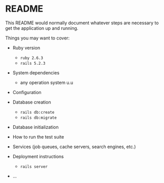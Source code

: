 # README

This README would normally document whatever steps are necessary to get the
application up and running.

Things you may want to cover:

* Ruby version
  - `ruby 2.6.3`
  - `rails 5.2.3`
* System dependencies
  - any operation system u.u
* Configuration

* Database creation
  - `rails db:create`
  - `rails db:migrate`

* Database initialization

* How to run the test suite

* Services (job queues, cache servers, search engines, etc.)

* Deployment instructions
  - `rails server`
* ...

